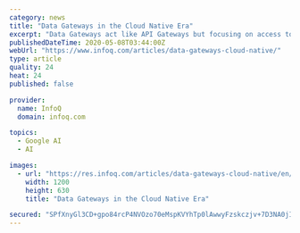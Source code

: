 ```yaml
---
category: news
title: "Data Gateways in the Cloud Native Era"
excerpt: "Data Gateways act like API Gateways but focusing on access to the data aspect. A Data Gateway offers abstractions, security, scaling, federation, and contract-driven development features. There are many types of Data Gateways,"
publishedDateTime: 2020-05-08T03:44:00Z
webUrl: "https://www.infoq.com/articles/data-gateways-cloud-native/"
type: article
quality: 24
heat: 24
published: false

provider:
  name: InfoQ
  domain: infoq.com

topics:
  - Google AI
  - AI

images:
  - url: "https://res.infoq.com/articles/data-gateways-cloud-native/en/headerimage/data-gateways-cloud-native-h-1588679812164.jpg"
    width: 1200
    height: 630
    title: "Data Gateways in the Cloud Native Era"

secured: "SPfXnyGl3CD+gpo84rcP4NVOzo70eMspKVYhTp0lAwwyFzskczjv+7D3NA0jIlvNFKWHPUV+SKtcuChjST8SdOQ7RY6uHhb1HfrakNwnqwKDoKDerzpqwqTijhWklwGIw02rZqgcfwDEOgyGY/2VzcICiXjgj3expPJOYBFcmVBDRgm3UpbFGTr5tp9TwMjHHH4bS4G5GoWnvj1jKi1BNtxmiHM7OMdHOwpyHjuaQYgrPoq30xk7ujNa6R52UaJD3mtEjQIqlcEYAUS2WjBfpqQYQ0yx158V0/+zJGy0+k9rmn5nXyVSn7au3NRuQcwb;cVA5x+nQmq5MrmgzXFfIgQ=="
---
```


